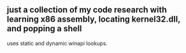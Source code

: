 ## just a collection of my code research with learning x86 assembly, locating kernel32.dll, and popping a shell ##

uses static and dynamic winapi lookups.  
